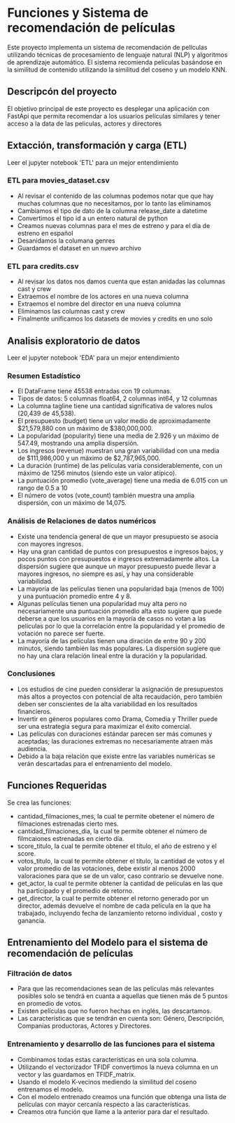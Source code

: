 # Funciones y Sistema de recomendación de películas 

Este proyecto implementa un sistema de recomendación de películas utilizando técnicas de procesamiento de lenguaje natural (NLP) y algoritmos de aprendizaje automático. El sistema recomienda películas basándose en la similitud de contenido utilizando la similitud del coseno y un modelo KNN.

## Descripcón del proyecto

El objetivo principal de este proyecto es desplegar una aplicación con FastApi que permita recomendar a los usuarios películas similares y tener acceso a la data de las peliculas, actores y directores

## Extacción, transformación y carga (ETL)
Leer el jupyter notebook 'ETL' para un mejor entendimiento
### ETL para movies_dataset.csv
- Al revisar el contenido de las columnas podemos notar que que hay muchas columnas que no necesitamos, por lo tanto las eliminamos
- Cambiamos el tipo de dato de la columna release_date a datetime
- Convertimos el tipo id a un entero natural de python
- Creamos nuevas columnas para el mes de estreno y para el dia de estreno en español
- Desanidamos la columana genres 
- Guardamos el dataset en un nuevo archivo

### ETL para credits.csv
- Al revisar los datos nos damos cuenta que estan anidadas las columnas cast y crew
- Extraemos el nombre de los actores en una nueva columna
- Extraemos el nombre del director en una nueva columna 
- Eliminamos las columnas cast y crew
- Finalmente unificamos los datasets de movies y credits en uno solo

## Analisis exploratorio de datos 
Leer el jupyter notebook 'EDA' para un mejor entendimiento
### Resumen Estadístico 
- El DataFrame tiene 45538 entradas con 19 columnas.
- Tipos de datos: 5 columnas float64, 2 columnas int64, y 12 columnas
- La columna tagline tiene una cantidad significativa de valores nulos (20,439 de 45,538).
- El presupuesto (budget) tiene un valor medio de aproximadamente $21,579,880 con un máximo de $380,000,000.
- La popularidad (popularity) tiene una media de 2.926 y un máximo de 547.49, mostrando una amplia dispersión.
- Los ingresos (revenue) muestran una gran variabilidad con una media de $111,986,000 y un máximo de $2,787,965,000.
- La duración (runtime) de las películas varía considerablemente, con un máximo de 1256 minutos (siendo este un valor atípico).
- La puntuación promedio (vote_average) tiene una media de 6.015 con un rango de 0.5 a 10
- El número de votos (vote_count) también muestra una amplia dispersión, con un máximo de 14,075.
### Análisis de Relaciones de datos numéricos 
- Existe una tendencia general de que un mayor presupuesto se asocia con mayores ingresos.
- Hay una gran cantidad de puntos con presupuestos e ingresos bajos, y pocos puntos con presupuestos e ingresos extremadamente altos. La dispersión sugiere que aunque un mayor presupuesto puede llevar a mayores ingresos, no siempre es así, y hay una considerable variabilidad.
- La mayoría de las películas tienen una popularidad baja (menos de 100) y una puntuación promedio entre 4 y 8.
- Algunas películas tienen una popularidad muy alta pero no necesariamente una puntuación promedio alta esto sugiere que puede deberse a que los usuarios en la mayoría de casos no votan a las películas por lo que la correlación entre la popularidad y el promedio de votación no parece ser fuerte.
- La mayoría de las películas tienen una diración de entre 90 y 200 minutos, siendo también las más populares. La dispersión sugiere que no hay una clara relación lineal entre la duración y la popularidad.
### Conclusiones 
- Los estudios de cine pueden considerar la asignación de presupuestos más altos a proyectos con potencial de alta recaudación, pero también deben ser conscientes de la alta variabilidad en los resultados financieros.
- Invertir en géneros populares como Drama, Comedia y Thriller puede ser una estrategia segura para maximizar el éxito comercial.  
- Las películas con duraciones estándar parecen ser más comunes y aceptadas; las duraciones extremas no necesariamente atraen más audiencia.
- Debido a la baja relación que existe entre las variables numéricas se verán descartadas para el entrenamiento del modelo.
## Funciones Requeridas 
Se crea las funciones:
- cantidad_filmaciones_mes, la cual te permite obetener el número de filmaciones estrenadas cierto mes.
- cantidad_filmaciones_dia, la cual te permite obtener el número de filmcaiones estrenadas en cierto día.
- score_titulo, la cual te permite obtener el título, el año de estreno y el score.
- votos_titulo, la cual te permite obtener el título, la cantidad de votos  y el valor promedio de las votaciones, debe existir al menos 2000 valoraciones para que se de un valor, caso contrario se devuelve none.
- get_actor, la cual te permite obtener la cantidad de películas en las que ha participado y el promedio de retorno.
- get_director, la cual te permite obtener el retorno generado por un director, además devuelve el nombre de cada película en la que ha trabajado, incluyendo fecha de lanzamiento retorno individual , costo y ganancia.
## Entrenamiento del Modelo para el sistema de recomendación de películas 
### Filtración de datos
- Para que las recomendaciones sean de las películas más relevantes posibles solo se tendrá en cuanta a aquellas que tienen más de 5 puntos en promedio de votos.
- Existen películas que no fueron hechas en inglés, las descartamos.
- Las características que se tendrán en cuenta son: Género, Descripción, Companías productoras, Actores y Directores.
### Entrenamiento y desarrollo de las funciones para el sistema
- Combinamos todas estas características en una sola columna.
- Utilizando el vectorizador TFIDF convertimos la nueva columna en un vector y las guardamos en TFIDF_matrix.
- Usando el modelo K-vecinos mediendo la similitud del coseno entrenamos el modelo.
- Con el modelo entrenado creamos una función que obtenga una lista de películas con mayor cercanía respecto a las características.
- Creamos otra función que llame a la anterior para dar el resultado.
















